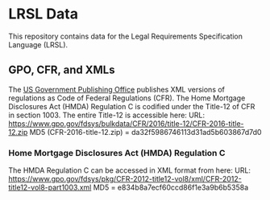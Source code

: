# LRSL Data
This repository contains data for the Legal Requirements Specification Language
(LRSL).

## GPO, CFR, and XMLs
The [US Government Publishing Office](https://www.gpo.gov) publishes XML
versions of regulations as Code of Federal Regulations (CFR). The Home Mortgage
Disclosures Act (HMDA) Regulation C is codified under the Title-12 of CFR in
section 1003. The entire Title-12 is accessible here:
URL: https://www.gpo.gov/fdsys/bulkdata/CFR/2016/title-12/CFR-2016-title-12.zip
MD5 (CFR-2016-title-12.zip) = da32f5986746113d31ad5b603867d7d0

### Home Mortgage Disclosures Act (HMDA) Regulation C
The HMDA Regulation C can be accessed in XML format from here:
URL: https://www.gpo.gov/fdsys/pkg/CFR-2012-title12-vol8/xml/CFR-2012-title12-vol8-part1003.xml
MD5 = e834b8a7ecf60ccd86f1e3a9b6b5358a

